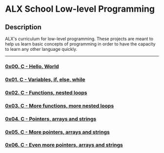 # ALX School Low-level Programming

## Description
ALX's curriculum for low-level programming. These projects are meant to help us learn basic concepts of programming in order to have the capacity to learn any other language quickly.

---

### [0x00. C - Hello, World](./0x00-hello_world)

### [0x01. C - Variables, if, else, while](./0x01-variables_if_else_while)

### [0x02. C - Functions, nested loops](./0x02-functions_nested_loops)

### [0x03. C - More functions, more nested loops](./0x03-more_functions_nested_loops)

### [0x04. C - Pointers, arrays and strings](./0x04-pointers_arrays_strings)

### [0x05. C - More pointers, arrays and strings](./0x05-pointers_arrays_strings)

### [0x06. C - Even more pointers, arrays and strings](./0x06-pointers_arrays_strings)

